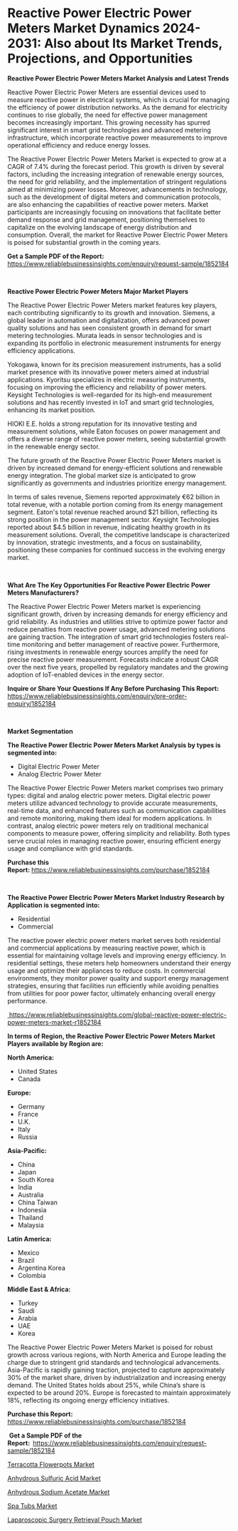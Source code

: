 <p><h1>Reactive Power Electric Power Meters Market Dynamics 2024-2031: Also about Its Market Trends, Projections, and Opportunities</h1></p><p><strong>Reactive Power Electric Power Meters Market Analysis and Latest Trends</strong></p>
<p><p>Reactive Power Electric Power Meters are essential devices used to measure reactive power in electrical systems, which is crucial for managing the efficiency of power distribution networks. As the demand for electricity continues to rise globally, the need for effective power management becomes increasingly important. This growing necessity has spurred significant interest in smart grid technologies and advanced metering infrastructure, which incorporate reactive power measurements to improve operational efficiency and reduce energy losses.</p><p>The Reactive Power Electric Power Meters Market is expected to grow at a CAGR of 7.4% during the forecast period. This growth is driven by several factors, including the increasing integration of renewable energy sources, the need for grid reliability, and the implementation of stringent regulations aimed at minimizing power losses. Moreover, advancements in technology, such as the development of digital meters and communication protocols, are also enhancing the capabilities of reactive power meters. Market participants are increasingly focusing on innovations that facilitate better demand response and grid management, positioning themselves to capitalize on the evolving landscape of energy distribution and consumption. Overall, the market for Reactive Power Electric Power Meters is poised for substantial growth in the coming years.</p></p>
<p><strong>Get a Sample PDF of the Report:&nbsp;</strong> <a href="https://www.reliablebusinessinsights.com/enquiry/request-sample/1852184?utm_campaign=1775&utm_medium=2&utm_source=Github&utm_content=ia&utm_term=18102024&utm_id=reactive-power-electric-power-meters">https://www.reliablebusinessinsights.com/enquiry/request-sample/1852184</a></p>
<p>&nbsp;</p>
<p><strong>Reactive Power Electric Power Meters Major Market Players</strong></p>
<p><p>The Reactive Power Electric Power Meters market features key players, each contributing significantly to its growth and innovation. Siemens, a global leader in automation and digitalization, offers advanced power quality solutions and has seen consistent growth in demand for smart metering technologies. Murata leads in sensor technologies and is expanding its portfolio in electronic measurement instruments for energy efficiency applications.</p><p>Yokogawa, known for its precision measurement instruments, has a solid market presence with its innovative power meters aimed at industrial applications. Kyoritsu specializes in electric measuring instruments, focusing on improving the efficiency and reliability of power meters. Keysight Technologies is well-regarded for its high-end measurement solutions and has recently invested in IoT and smart grid technologies, enhancing its market position.</p><p>HIOKI E.E. holds a strong reputation for its innovative testing and measurement solutions, while Eaton focuses on power management and offers a diverse range of reactive power meters, seeing substantial growth in the renewable energy sector.</p><p>The future growth of the Reactive Power Electric Power Meters market is driven by increased demand for energy-efficient solutions and renewable energy integration. The global market size is anticipated to grow significantly as governments and industries prioritize energy management.</p><p>In terms of sales revenue, Siemens reported approximately €62 billion in total revenue, with a notable portion coming from its energy management segment. Eaton's total revenue reached around $21 billion, reflecting its strong position in the power management sector. Keysight Technologies reported about $4.5 billion in revenue, indicating healthy growth in its measurement solutions. Overall, the competitive landscape is characterized by innovation, strategic investments, and a focus on sustainability, positioning these companies for continued success in the evolving energy market.</p></p>
<p>&nbsp;</p>
<p><strong>What Are The Key Opportunities For Reactive Power Electric Power Meters Manufacturers?</strong></p>
<p><p>The Reactive Power Electric Power Meters market is experiencing significant growth, driven by increasing demands for energy efficiency and grid reliability. As industries and utilities strive to optimize power factor and reduce penalties from reactive power usage, advanced metering solutions are gaining traction. The integration of smart grid technologies fosters real-time monitoring and better management of reactive power. Furthermore, rising investments in renewable energy sources amplify the need for precise reactive power measurement. Forecasts indicate a robust CAGR over the next five years, propelled by regulatory mandates and the growing adoption of IoT-enabled devices in the energy sector.</p></p>
<p><strong>Inquire or Share Your Questions If Any Before Purchasing This Report:</strong> <a href="https://www.reliablebusinessinsights.com/enquiry/pre-order-enquiry/1852184?utm_campaign=1775&utm_medium=2&utm_source=Github&utm_content=ia&utm_term=18102024&utm_id=reactive-power-electric-power-meters">https://www.reliablebusinessinsights.com/enquiry/pre-order-enquiry/1852184</a></p>
<p>&nbsp;</p>
<p><strong>Market Segmentation</strong></p>
<p><strong>The Reactive Power Electric Power Meters Market Analysis by types is segmented into:</strong></p>
<p><ul><li>Digital Electric Power Meter</li><li>Analog Electric Power Meter</li></ul></p>
<p><p>The Reactive Power Electric Power Meters market comprises two primary types: digital and analog electric power meters. Digital electric power meters utilize advanced technology to provide accurate measurements, real-time data, and enhanced features such as communication capabilities and remote monitoring, making them ideal for modern applications. In contrast, analog electric power meters rely on traditional mechanical components to measure power, offering simplicity and reliability. Both types serve crucial roles in managing reactive power, ensuring efficient energy usage and compliance with grid standards.</p></p>
<p><strong>Purchase this Report:&nbsp;</strong><a href="https://www.reliablebusinessinsights.com/purchase/1852184?utm_campaign=1775&utm_medium=2&utm_source=Github&utm_content=ia&utm_term=18102024&utm_id=reactive-power-electric-power-meters">https://www.reliablebusinessinsights.com/purchase/1852184</a></p>
<p>&nbsp;</p>
<p><strong>The Reactive Power Electric Power Meters Market Industry Research by Application is segmented into:</strong></p>
<p><ul><li>Residential</li><li>Commercial</li></ul></p>
<p><p>The reactive power electric power meters market serves both residential and commercial applications by measuring reactive power, which is essential for maintaining voltage levels and improving energy efficiency. In residential settings, these meters help homeowners understand their energy usage and optimize their appliances to reduce costs. In commercial environments, they monitor power quality and support energy management strategies, ensuring that facilities run efficiently while avoiding penalties from utilities for poor power factor, ultimately enhancing overall energy performance.</p></p>
<p><a href="https://www.reliablebusinessinsights.com/global-reactive-power-electric-power-meters-market-r1852184?utm_campaign=1775&utm_medium=2&utm_source=Github&utm_content=ia&utm_term=18102024&utm_id=reactive-power-electric-power-meters">&nbsp;https://www.reliablebusinessinsights.com/global-reactive-power-electric-power-meters-market-r1852184</a></p>
<p><strong>In terms of Region, the Reactive Power Electric Power Meters Market Players available by Region are:</strong></p>
<p>
    <p> <strong> North America: </strong>
        <ul>
            <li>United States</li>
            <li>Canada</li>
        </ul>
        </p> 
    <p> <strong> Europe: </strong>
        <ul>
            <li>Germany</li>
            <li>France</li>
            <li>U.K.</li>
            <li>Italy</li>
            <li>Russia</li>
        </ul>
        </p> 
    <p> <strong> Asia-Pacific: </strong>
        <ul>
            <li>China</li>
            <li>Japan</li>
            <li>South Korea</li>
            <li>India</li>
            <li>Australia</li>
            <li>China Taiwan</li>
            <li>Indonesia</li>
            <li>Thailand</li>
            <li>Malaysia</li>
        </ul>
        </p> 
    <p> <strong> Latin America: </strong>
        <ul>
            <li>Mexico</li>
            <li>Brazil</li>
            <li>Argentina Korea</li>
            <li>Colombia</li>
        </ul>
        </p> 
    <p> <strong> Middle East & Africa: </strong>
        <ul>
            <li>Turkey</li>
            <li>Saudi</li>
            <li>Arabia</li>
            <li>UAE</li>
            <li>Korea</li>
        </ul>
    </p>
    </p>
<p><p>The Reactive Power Electric Power Meters Market is poised for robust growth across various regions, with North America and Europe leading the charge due to stringent grid standards and technological advancements. Asia-Pacific is rapidly gaining traction, projected to capture approximately 30% of the market share, driven by industrialization and increasing energy demand. The United States holds about 25%, while China’s share is expected to be around 20%. Europe is forecasted to maintain approximately 18%, reflecting its ongoing energy efficiency initiatives.</p></p>
<p><strong>Purchase this Report: </strong><a href="https://www.reliablebusinessinsights.com/purchase/1852184?utm_campaign=1775&utm_medium=2&utm_source=Github&utm_content=ia&utm_term=18102024&utm_id=reactive-power-electric-power-meters">https://www.reliablebusinessinsights.com/purchase/1852184</a></p>
<p>&nbsp;<strong>Get a Sample PDF of the Report:&nbsp;&nbsp;</strong><a href="https://www.reliablebusinessinsights.com/enquiry/request-sample/1852184?utm_campaign=1775&utm_medium=2&utm_source=Github&utm_content=ia&utm_term=18102024&utm_id=reactive-power-electric-power-meters">https://www.reliablebusinessinsights.com/enquiry/request-sample/1852184</a></p>
<p><strong></strong></p>
<p><p><a href="https://www.linkedin.com/pulse/terracotta-flowerpots-market-evolution-global-trends-regional-qer8f?utm_campaign=1775&utm_medium=2&utm_source=Github&utm_content=ia&utm_term=18102024&utm_id=reactive-power-electric-power-meters">Terracotta Flowerpots Market</a></p><p><a href="https://www.linkedin.com/pulse/anhydrous-sulfuric-acid-market-research-report-exploring-rveyf?utm_campaign=1775&utm_medium=2&utm_source=Github&utm_content=ia&utm_term=18102024&utm_id=reactive-power-electric-power-meters">Anhydrous Sulfuric Acid Market</a></p><p><a href="https://www.linkedin.com/pulse/global-anhydrous-sodium-acetate-market-focus-application-kyghf?utm_campaign=1775&utm_medium=2&utm_source=Github&utm_content=ia&utm_term=18102024&utm_id=reactive-power-electric-power-meters">Anhydrous Sodium Acetate Market</a></p><p><a href="https://www.linkedin.com/pulse/global-spa-tubs-market-focus-application-end-use-industry-type-9etpf?utm_campaign=1775&utm_medium=2&utm_source=Github&utm_content=ia&utm_term=18102024&utm_id=reactive-power-electric-power-meters">Spa Tubs Market</a></p><p><a href="https://github.com/RogerBennett414/Market-Research-Report-List-1/blob/main/laparoscopic-surgery-retrieval-pouch-market.md?utm_campaign=1775&utm_medium=2&utm_source=Github&utm_content=ia&utm_term=18102024&utm_id=reactive-power-electric-power-meters">Laparoscopic Surgery Retrieval Pouch Market</a></p></p>